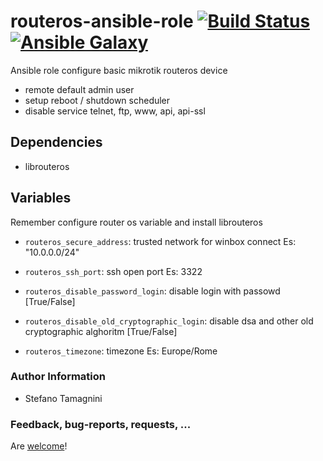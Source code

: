 # routeros-ansible-role [![Build Status](https://travis-ci.com/yoghi/routeros-ansible-role.svg?branch=master)](https://travis-ci.com/yoghi/routeros-ansible-role) [![Ansible Galaxy](https://img.shields.io/badge/routeros_ansible_role-latest-blue.svg)](https://galaxy.ansible.com/yoghi/routeros_ansible_role)
Ansible role configure basic mikrotik routeros device

- remote default admin user
- setup reboot / shutdown scheduler
- disable service telnet, ftp, www, api, api-ssl

## Dependencies

- librouteros

## Variables

Remember configure router os variable and install librouteros

* `routeros_secure_address`: trusted network for winbox connect Es: "10.0.0.0/24" 

* `routeros_ssh_port`: ssh open port Es: 3322

* `routeros_disable_password_login`: disable login with passowd [True/False]

* `routeros_disable_old_cryptographic_login`: disable dsa and other old cryptographic alghoritm [True/False]

* `routeros_timezone`: timezone  Es: Europe/Rome

### Author Information

* Stefano Tamagnini


### Feedback, bug-reports, requests, ...

Are [welcome](https://github.com/yoghi/routeros-ansible-role/issues)!

